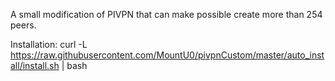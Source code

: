 A small modification of PIVPN that can make possible create more than 254 peers.

Installation:
curl -L https://raw.githubusercontent.com/MountU0/pivpnCustom/master/auto_install/install.sh | bash
